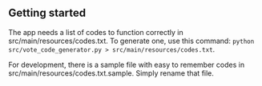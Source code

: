 ## Getting started
The app needs a list of codes to function correctly in src/main/resources/codes.txt.
To generate one, use this command: `python src/vote_code_generator.py > src/main/resources/codes.txt`.

For development, there is a sample file with easy to remember codes in src/main/resources/codes.txt.sample.
Simply rename that file.

